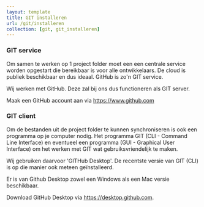 ```yaml
---
layout: template
title: GIT installeren
url: /git/installeren
collection: [git, git_installeren]
---
```

### GIT service

Om samen te werken op 1 project folder moet een een centrale service worden opgestart die bereikbaar is voor alle ontwikkelaars. De cloud is publiek beschikbaar en dus ideaal. GitHub is zo'n GIT service.

Wij werken met GitHub. Deze zal bij ons dus functioneren als GIT server.

Maak een GitHub account aan via <a target="_blank" href="https://www.github.com">https://www.github.com</a>

### GIT client

Om de bestanden uit de project folder te kunnen synchroniseren is ook een programma op je computer nodig. Het programma GIT (CLI - Command Line Interface) en eventueel een programma (GUI - Graphical User Interface) om het werken met GIT wat gebruiksvriendelijk te maken.

Wij gebruiken daarvoor 'GITHub Desktop'. De recentste versie van GIT (CLI) is op die manier ook meteen geïnstalleerd.

Er is van Github Desktop zowel een Windows als een Mac versie beschikbaar.

Download GitHub Desktop via <a target="_blank" href="https://desktop.github.com">https://desktop.github.com</a>.
